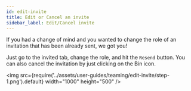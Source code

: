 ```yaml
---
id: edit-invite
title: Edit or Cancel an invite
sidebar_label: Edit/Cancel invite
---
```


If you had a change of mind and you wanted to change the role of an invitation that has been already sent, we got you!

Just go to the invited tab, change the role, and hit the `Resend` button. You can also cancel the invitation by just clicking on the Bin icon.

<img src={require('../assets/user-guides/teaming/edit-invite/step-1.png').default} width="1000" height="500" />
